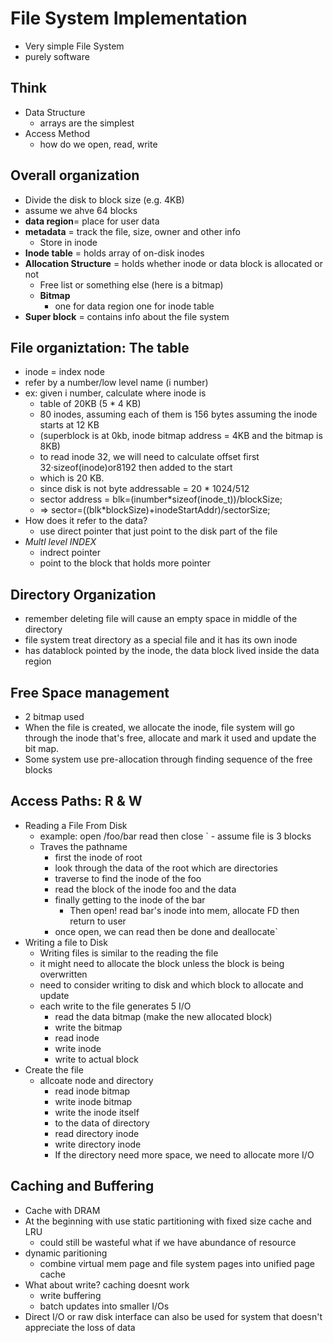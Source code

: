# File System Implementation
- Very simple File System
- purely software

## Think
- Data Structure
  - arrays are the simplest
- Access Method
  - how do we open, read, write

## Overall organization
- Divide the disk to block size (e.g. 4KB)
- assume we ahve 64 blocks
- **data region**= place for user data
- **metadata** = track the file, size, owner and other info
  - Store in inode
- **Inode table** = holds array of on-disk inodes
- **Allocation Structure** = holds whether inode or data block is allocated or not
  - Free list or something else (here is a bitmap)
  - **Bitmap**
    - one for data region one for inode table
- **Super block** = contains info about the file system

## File organiztation: The table
- inode = index node
- refer by a number/low level name (i number)
- ex: given i number, calculate where inode is
  - table of 20KB (5 * 4 KB)
  - 80 inodes, assuming each of them is 156 bytes assuming the inode starts at 12 KB
  - (superblock is at  0kb, inode bitmap address = 4KB and the bitmap is 8KB)
  - to read inode 32, we will need to calculate offset first 32·sizeof(inode)or8192 then added to the start 
  - which is 20 KB.
  - since disk is not byte addressable = 20 * 1024/512
  - sector address = blk=(inumber*sizeof(inode_t))/blockSize;
  - => sector=((blk*blockSize)+inodeStartAddr)/sectorSize;
- How does it refer to the data?
  - use direct pointer that just point to the disk part of the file 
- *MultI level INDEX*
  - indrect pointer
  - point to the block that holds more pointer

## Directory  Organization
- remember deleting file will cause an empty space in middle of the directory
- file system treat directory as a special file and it has its own inode
- has datablock pointed by the inode, the data block lived inside the data region

## Free Space management
- 2 bitmap used
- When the file is created, we allocate the inode, file system will go through the inode that's free, allocate and mark it used and update the bit map. 
- Some system use pre-allocation through finding sequence of the free blocks

## Access Paths: R & W
- Reading a File From Disk
  - example: open /foo/bar read then close
` - assume file is 3 blocks 
  - Traves the pathname
    - first the inode of root
    - look through the data of the root which are directories
    - traverse to find the inode of the foo
    - read the block of the inode foo and the data
    - finally getting to the inode of the bar
      - Then open! read bar's inode into mem, allocate FD then return to user
    - once open, we can read then be done and deallocate`
- Writing a file to Disk
  - Writing files is similar to the reading the file
  - it might need to allocate the block unless the block is being overwritten
  - need to consider writing to disk and which block to allocate and update
  - each write to the file generates 5 I/O
    - read the data bitmap (make the new allocated block)
    - write the bitmap
    - read inode
    - write inode
    - write to actual block
- Create the file
  - allcoate node and directory
    - read inode bitmap
    - write inode bitmap
    - write the inode itself
    - to the data of directory
    - read directory inode
    - write directory inode
    - If the directory need more space, we need to allocate more I/O

## Caching and Buffering
- Cache with DRAM
- At the beginning with use static partitioning with fixed size cache and LRU
  - could still be wasteful what if we have abundance of resource
- dynamic paritioning
  - combine virtual mem page and file system pages into unified page cache
- What about write? caching doesnt work
  - write buffering
  - batch updates into smaller I/Os
- Direct I/O or raw disk interface can also be used for system that doesn't appreciate the loss of data

